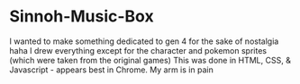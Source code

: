 # Sinnoh-Music-Box
I wanted to make something dedicated to gen 4 for the sake of nostalgia haha
I drew everything except for the character and pokemon sprites (which were taken from the original games)
This was done in HTML, CSS, & Javascript - appears best in Chrome.
My arm is in pain
